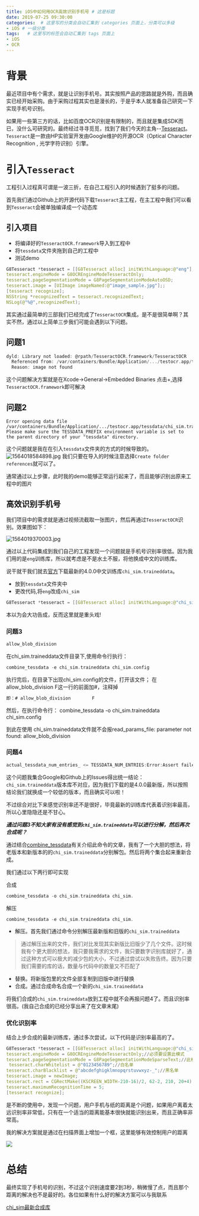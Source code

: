 ```yaml
---
title: iOS中如何用OCR高效识别手机号 # 这是标题
date: 2019-07-25 09:30:00
categories:  # 这里写的分类会自动汇集到 categories 页面上，分类可以多级
- iOS # 一级分类
tags:   # 这里写的标签会自动汇集到 tags 页面上
- iOS
- OCR
---
```

# 背景
最近项目中有个需求，就是让识别手机号。其实按照产品的思路就是外购，而且确实已经开始采购。由于采购过程其实也是漫长的，于是乎本人就准备自己研究一下实现手机号识别。

如果用一些第三方的话，比如百度OCR识别是有限制的，而且就是集成SDK而已，没什么可研究的。最终经过寻寻觅觅，找到了我们今天的主角--[Tesseract](https://github.com/tesseract-ocr/tesseract/wiki/Data-Files)。`Tesseract`是一款由HP实验室开发由Google维护的开源OCR（Optical Character Recognition , 光学字符识别）引擎。

# 引入`Tesseract`

工程引入过程真可谓是一波三折，在自己工程引入的时候遇到了挺多的问题。

首先我们通过Github上的开源代码下载`Tesseract`主工程，在主工程中我们可以看到`Tesseract`会被单独编译成一个动态库

## 引入项目
* 将编译好的`TesseractOCR.framework`导入到工程中
* 将`tessdata`文件夹拖到自己的工程中
* 测试demo
```C
G8Tesseract *tesseract = [[G8Tesseract alloc] initWithLanguage:@"eng"];
tesseract.engineMode = G8OCREngineModeTesseractOnly;
tesseract.pageSegmentationMode = G8PageSegmentationModeAutoOSD;
tesseract.image = [UIImage imageNamed:@"image_sample.jpg"];;
[tesseract recognize];
NSString *recognizedText = tesseract.recognizedText;
NSLog(@"%@",recognizedText);
```
其实通过最简单的三部我们已经完成了`TesseractOCR`集成。是不是很简单啊？其实不然，通过以上简单三步我们可能会遇到以下问题。
## 问题1
```C
dyld: Library not loaded: @rpath/TesseractOCR.framework/TesseractOCR
  Referenced from: /var/containers/Bundle/Application/.../testocr.app/testocr
  Reason: image not found
```
这个问题解决方案就是在Xcode->General->Embedded Binaries 点击+,选择`TesseractOCR.framework`即可解决
## 问题2
```
Error opening data file /var/containers/Bundle/Application/.../testocr.app/tessdata/chi_sim.traineddata
Please make sure the TESSDATA_PREFIX environment variable is set to the parent directory of your "tessdata" directory.
```
这个问题就是我在在引入`tessdata`文件夹的方式的时候导致的。
![1564018584898.jpg](https://upload-images.jianshu.io/upload_images/6644906-e1dd5cced1bcff36.jpg?imageMogr2/auto-orient/strip%7CimageView2/2/w/1240)
我们只要在导入的时候注意选择`Create folder references`就可以了。

通常通过以上步骤，此时我的demo能够正常运行起来了，而且能够识别出原来工程中的图片

## 高效识别手机号
我们项目中的需求就是通过视频流截取一张图片，然后再通过`TesseractOCR`识别。效果图如下：

![1564019370003.jpg](https://upload-images.jianshu.io/upload_images/6644906-f77a89fa4df63991.jpg?imageMogr2/auto-orient/strip%7CimageView2/2/w/1240)

通过以上代码集成到我们自己的工程发现一个问题就是手机号识别率很低。因为我们用的是`eng`训练库，所以就考虑是不是水土不服，将他换成中文的训练库。

说干就干我们就去[官方](https://github.com/tesseract-ocr/tessdata)下载最新的4.0.0中文训练库`chi_sim.traineddata`。

* 放到`tessdata`文件夹中
* 更改代码,将`eng`改成`chi_sim`
```C
G8Tesseract *tesseract = [[G8Tesseract alloc] initWithLanguage:@"chi_sim"];
```
本以为会大功告成，反而这里就是重头戏!

### 问题3

```C
allow_blob_division
```

在chi_sim.traineddata文件目录下,使用命令行执行：

```c
combine_tessdata -e chi_sim.traineddata chi_sim.config
```

执行完后，在目录下出现chi_sim.config的文件，打开该文件；
在allow_blob_division        F这一行的前面加#，注释掉

```C
即：# allow_blob_division        F  
```  

然后，在执行命令行：
combine_tessdata -o chi_sim.traineddata chi_sim.config

到此在使用 chi_sim.traineddata文件就不会报read_params_file: parameter not found: allow_blob_division

### 问题4

```C
actual_tessdata_num_entries_ <= TESSDATA_NUM_ENTRIES:Error:Assert failed:in file ../../ccutil/tessdatamanager.cpp, line 53
```
这个问题我集合Google和Github上的Issues得出统一结论：`chi_sim.traineddata`版本库不对应，因为我们下载的是4.0.0最新版，所以按照结论我们就换成一个较低的版本，而且确实可以啦！

不过综合对比下来感觉识别率还不是很好，毕竟最新的训练库代表着识别率最高，所以心里隐隐还是不甘心。

***通过问题3不知大家有没有感觉到`chi_sim.traineddata`可以进行分解，然后再次合成呢？***

通过结合[combine_tessdata](https://www.systutorials.com/docs/linux/man/1-combine_tessdata/)有关介绍此命令的文章，我有了一个大胆的想法，将老版本和新版本的的`chi_sim.traineddata`分别解包。然后将两个集合起来重新合成。

我们通过以下两行即可实现

合成
```C
combine_tessdata -o chi_sim.traineddata chi_sim.
```
解压
```C
combine_tessdata -e chi_sim.traineddata chi_sim.
```

* 解压。首先我们通过命令分别解压最新版和旧版的`chi_sim.traineddata`
>通过解压出来的文件，我们对比发现其实新版比旧版少了几个文件。这时候我有个更大胆的想法，我只要我需求的文件，我只要数字识别库就好了，通过这种方式可以极大的减少包的大小，不过通过尝试以失败告终。因为只要我们需要的库的话，数量与代码中的数量又不匹配了
* 替换。将新版包里的文件全部复制到旧版中进行替换
* 合成。通过合成命名合成一个新的`chi_sim.traineddata`

将我们合成的`chi_sim.traineddata`放到工程中就不会再报问题4了。而且识别率很高。(我自己合成的已经分享出来了在文章末尾)
### 优化识别率

结合上步合成的最新训练库，通过多次尝试，以下代码是识别率最高的了。

```C
G8Tesseract *tesseract = [[G8Tesseract alloc] initWithLanguage:@"chi_sim"];
tesseract.engineMode = G8OCREngineModeTesseractOnly;//必须要设置此模式
tesseract.pageSegmentationMode = G8PageSegmentationModeSparseText;//此模式识别率最高
 tesseract.charWhitelist = @"0123456789";//白名单
tesseract.charBlacklist = @"abcdefghigklmnopqrstuvwxyz-_";//黑名单
tesseract.image = newImage;
tesseract.rect = CGRectMake((KSCREEN_WIDTH-210-16)/2, 62-2, 210, 20+4);
tesseract.maximumRecognitionTime = 5;
[tesseract recognize];
```
是不断的使用中，发现一个问题，用户手机与纸的距离是个问题，如果用户离着太远识别率非常低，只有在一个适当的距离能基本很快就能识别出来，而且正确率非常高。

我的解决方案就是通过在扫描界面上增加一个框，这里能够有效控制用户的距离

![](https://upload-images.jianshu.io/upload_images/6644906-01feb1320aa10ae0.jpeg?imageMogr2/auto-orient/strip%7CimageView2/2/w/1240)


# 总结
最终实现了手机号的识别，不过这个识别速度要2到3秒，稍微慢了点，而且那个距离的解决也不是最好的。各位如果有什么好的解决方案可以与我联系

[chi_sim最新合成库](https://github.com/FlyOceanFish/chi_sim.traineddata)
